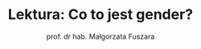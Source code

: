 ---
author: prof. dr hab. Małgorzata Fuszara
title: "Lektura: Co to jest gender?"
subjects:
  - wiedza o społeczeństwie
pdf2: Gender w naukach społecznych prof Małgorzata Fuszara.pdf
---